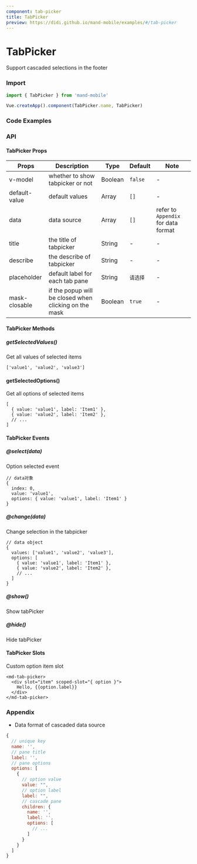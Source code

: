```yaml
---
component: tab-picker
title: TabPicker
preview: https://didi.github.io/mand-mobile/examples/#/tab-picker
---
```


# TabPicker


Support cascaded selections in the footer

### Import

```javascript
import { TabPicker } from 'mand-mobile'

Vue.createApp().component(TabPicker.name, TabPicker)
```

### Code Examples

<demo-wrapper
  src="src/packages/tab-picker/demo"
  :demos="demos"
/>

<script setup>
const demos = import.meta.globEager('../../../src/packages/tab-picker/demo/demo*.vue')
</script>

<!-- DEMO -->

### API

#### TabPicker Props
|Props | Description | Type | Default | Note|
|----|-----|------|------|------|
|v-model|whether to show tabpicker or not|Boolean|`false`|-|
|default-value|default values|Array|`[]`|-|
|data|data source|Array|`[]`|refer to `Appendix` for data format|
|title|the title of tabpicker|String|-|-|
|describe|the describe of tabpicker|String|-|-|
|placeholder|default label for each tab pane|String|`请选择`|-|
|mask-closable|if the popup will be closed when clicking on the mask|Boolean|`true`|-|

#### TabPicker Methods

##### getSelectedValues()
Get all values of selected items

```
['value1', 'value2', 'value3']
```

#### getSelectedOptions()
Get all options of selected items

```
[
  { value: 'value1', label: 'Item1' },
  { value: 'value2', label: 'Item2' },
  // ...
]
```

#### TabPicker Events

##### @select(data)
Option selected event

```
// data对象
{
  index: 0,
  value: 'value1',
  options: { value: 'value1', label: 'Item1' }
}
```

##### @change(data)
Change selection in the tabpicker

```
// data object
{
  values: ['value1', 'value2', 'value3'],
  options: [
    { value: 'value1', label: 'Item1' },
    { value: 'value2', label: 'Item2' },
    // ...
  ]
}
```

##### @show()
Show tabPicker

##### @hide()
Hide tabPicker

#### TabPicker Slots
Custom option item slot

```
<md-tab-picker>
  <div slot="item" scoped-slot="{ option }">
    Hello, {{option.label}}
  </div>
</md-tab-picker>
```

### Appendix

* Data format of cascaded data source

```javascript
{
  // unique key
  name: '',
  // pane title
  label: '',
  // pane options
  options: [
    {
      // option value
      value: "",
      // option label
      label: "",
      // cascade pane
      children: {
        name: '',
        label: '',
        options: [
          // ...
        ]
      }
    }
  ]
}
```
